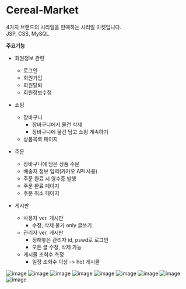 # Cereal-Market
4가지 브랜드의 시리얼을 판매하는 시리얼 마켓입니다.  
JSP, CSS, MySQL

**주요기능**
+ 회원정보 관련
  + 로그인
  + 회원가입
  + 회원탈퇴
  + 회원정보수정

+ 쇼핑
  + 장바구니
    + 장바구니에서 물건 삭제
    + 장바구니에 물건 담고 쇼핑 계속하기
  + 상품목록 페이지    
        
+ 주문
  + 장바구니에 담은 상품 주문
  + 배송지 정보 입력(카카오 API 사용)
  + 주문 완료 시 영수증 발행
  + 주문 완료 페이지
  + 주문 취소 페이지
  
+ 게시판
  + 사용자 ver. 게시판
    + 수정, 삭제 불가 only 글쓰기
  + 관리자 ver. 게시판
    + 정해놓은 관리자 id, pswd로 로그인
    + 모든 글 수정, 삭제 가능
  + 게시물 조회수 측정
    + 일정 조회수 이상 -> hot 게시물
    
    
    
![image](https://user-images.githubusercontent.com/82144134/189532338-7c98dbf4-be98-4c6f-b1a1-1ef2fb915e4e.png)
![image](https://user-images.githubusercontent.com/82144134/189532364-480f5730-19ee-43f5-9bd1-6c42d9f7a153.png)
![image](https://user-images.githubusercontent.com/82144134/189532374-a9ecc426-f9d3-4442-8436-5371a7d93200.png)
![image](https://user-images.githubusercontent.com/82144134/189532382-0f9423ab-8ea4-4c39-8f20-12b5ab60f9e0.png)
![image](https://user-images.githubusercontent.com/82144134/189532384-bacee82e-4839-4e99-8429-c123fb61f922.png)
![image](https://user-images.githubusercontent.com/82144134/189532385-78f245de-f0d6-4177-b372-3bfcca54824f.png)
![image](https://user-images.githubusercontent.com/82144134/189532388-a0abd179-8fe0-44fc-86a2-576dedc327fc.png)
![image](https://user-images.githubusercontent.com/82144134/189532401-4f5308f1-1cc9-426a-9af8-8bd47452db35.png)
![image](https://user-images.githubusercontent.com/82144134/189532410-00c47e92-52df-4adf-88ba-c35228a883ce.png)
